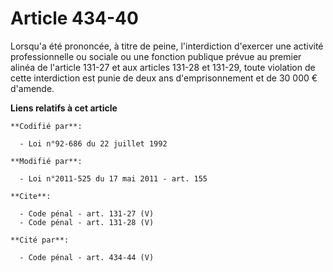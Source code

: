 # Article 434-40

Lorsqu'a été prononcée, à titre de peine, l'interdiction d'exercer une activité professionnelle ou sociale ou une fonction
publique prévue au premier alinéa de l'article 131-27 et aux articles 131-28 et 131-29, toute violation de cette interdiction
est punie de deux ans d'emprisonnement et de 30 000 € d'amende.

**Liens relatifs à cet article**

	**Codifié par**:

	  - Loi n°92-686 du 22 juillet 1992

	**Modifié par**:

	  - Loi n°2011-525 du 17 mai 2011 - art. 155

	**Cite**:

	  - Code pénal - art. 131-27 (V)
	  - Code pénal - art. 131-28 (V)

	**Cité par**:

	  - Code pénal - art. 434-44 (V)
